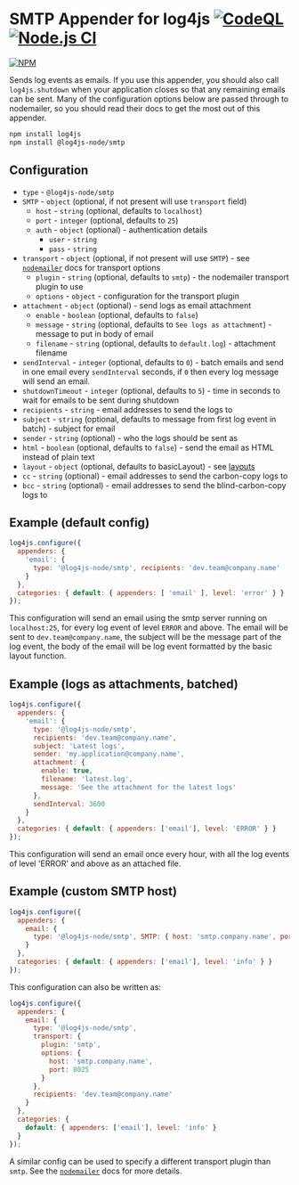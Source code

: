 SMTP Appender for log4js [![CodeQL](https://github.com/log4js-node/smtp/actions/workflows/codeql-analysis.yml/badge.svg)](https://github.com/log4js-node/smtp/actions/workflows/codeql-analysis.yml) [![Node.js CI](https://github.com/log4js-node/smtp/actions/workflows/node.js.yml/badge.svg)](https://github.com/log4js-node/smtp/actions/workflows/node.js.yml)
===========

[![NPM](https://nodei.co/npm/@log4js-node/smtp.png?downloads=true&downloadRank=true&stars=true)](https://nodei.co/npm/@log4js-node/smtp/)

Sends log events as emails. If you use this appender, you should also call `log4js.shutdown` when your application closes so that any remaining emails can be sent. Many of the configuration options below are passed through to nodemailer, so you should read their docs to get the most out of this appender.

```bash
npm install log4js
npm install @log4js-node/smtp
```

## Configuration

* `type` - `@log4js-node/smtp`
* `SMTP` - `object` (optional, if not present will use `transport` field)
  * `host` - `string` (optional, defaults to `localhost`)
  * `port` - `integer` (optional, defaults to `25`)
  * `auth` - `object` (optional) - authentication details
    * `user` - `string`
    * `pass` - `string`
* `transport` - `object` (optional, if not present will use `SMTP`) - see [`nodemailer`](https://nodemailer.com/smtp/) docs for transport options
  * `plugin` - `string` (optional, defaults to `smtp`) - the nodemailer transport plugin to use
  * `options` - `object` - configuration for the transport plugin
* `attachment` - `object` (optional) - send logs as email attachment
  * `enable` - `boolean` (optional, defaults to `false`)
  * `message` - `string` (optional, defaults to `See logs as attachment`) - message to put in body of email
  * `filename` - `string` (optional, defaults to `default.log`) - attachment filename
* `sendInterval` - `integer` (optional, defaults to `0`) - batch emails and send in one email every `sendInterval` seconds, if `0` then every log message will send an email.
* `shutdownTimeout` - `integer` (optional, defaults to `5`) - time in seconds to wait for emails to be sent during shutdown
* `recipients` - `string` - email addresses to send the logs to
* `subject` - `string` (optional, defaults to message from first log event in batch) - subject for email
* `sender` - `string` (optional) - who the logs should be sent as
* `html` - `boolean` (optional, defaults to `false`) - send the email as HTML instead of plain text
* `layout` - `object` (optional, defaults to basicLayout) - see [layouts](https://log4js-node.github.io/log4js-node/layouts.html)
* `cc` - `string` (optional) - email addresses to send the carbon-copy logs to
* `bcc` - `string` (optional) - email addresses to send the blind-carbon-copy logs to

## Example (default config)
```javascript
log4js.configure({
  appenders: {
    'email': {
      type: '@log4js-node/smtp', recipients: 'dev.team@company.name'
    }
  },
  categories: { default: { appenders: [ 'email' ], level: 'error' } }
});
```
This configuration will send an email using the smtp server running on `localhost:25`, for every log event of level `ERROR` and above. The email will be sent to `dev.team@company.name`, the subject will be the message part of the log event, the body of the email will be log event formatted by the basic layout function.

## Example (logs as attachments, batched)
```javascript
log4js.configure({
  appenders: {
    'email': {
      type: '@log4js-node/smtp',
      recipients: 'dev.team@company.name',
      subject: 'Latest logs',
      sender: 'my.application@company.name',
      attachment: {
        enable: true,
        filename: 'latest.log',
        message: 'See the attachment for the latest logs'
      },
      sendInterval: 3600
    }
  },
  categories: { default: { appenders: ['email'], level: 'ERROR' } }
});
```
This configuration will send an email once every hour, with all the log events of level 'ERROR' and above as an attached file.

## Example (custom SMTP host)
```javascript
log4js.configure({
  appenders: {
    email: {
      type: '@log4js-node/smtp', SMTP: { host: 'smtp.company.name', port: 8025 }, recipients: 'dev.team@company.name'
    }
  },
  categories: { default: { appenders: ['email'], level: 'info' } }
});
```
This configuration can also be written as:
```javascript
log4js.configure({
  appenders: {
    email: {
      type: '@log4js-node/smtp',
      transport: {
        plugin: 'smtp',
        options: {
          host: 'smtp.company.name',
          port: 8025
        }
      },
      recipients: 'dev.team@company.name'
    }
  },
  categories: {
    default: { appenders: ['email'], level: 'info' }
  }
});
```
A similar config can be used to specify a different transport plugin than `smtp`. See the [`nodemailer`](https://nodemailer.com/smtp/) docs for more details.
